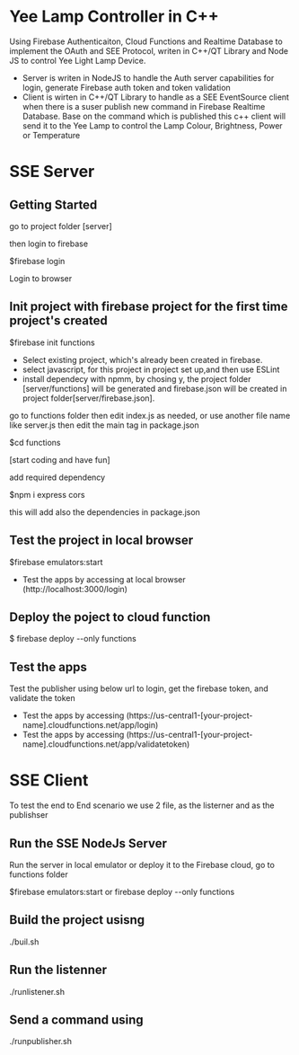 # Yee Lamp Controller in C++
Using Firebase Authenticaiton, Cloud Functions and Realtime Database to implement the OAuth and SEE Protocol, writen in C++/QT Library and Node JS
to control Yee Light Lamp Device. 

- Server is writen in NodeJS to handle the Auth server capabilities for login, generate Firebase auth token and token validation 
- Client is wirten in C++/QT Library to handle as a SEE EventSource client when there is a suser publish new command in Firebase Realtime Database. Base on the command which is published this c++ client will send it to the Yee Lamp to control the Lamp Colour, Brightness, Power or Temperature



# SSE Server

## Getting Started

go to project folder [server]

then login to firebase

$firebase login

Login to browser


## Init project with firebase project for the first time project's created

$firebase init functions

- Select existing project, which's already been created in firebase.
- select javascript, for this project in project set up,and then use ESLint
- install dependecy with npmm, by chosing y, the project folder [server/functions] will be generated and firebase.json will be created in project folder[server/firebase.json].

go to  functions folder then edit index.js as needed, 
or use another file name  like server.js then edit the main tag in package.json  

$cd functions

[start coding and have fun]

add required dependency 

$npm i express cors

this will add also the dependencies in package.json



## Test the project in local browser

$firebase emulators:start


- Test the apps by accessing at local browser  (http://localhost:3000/login)


## Deploy the poject to cloud function

$ firebase deploy --only functions


## Test the apps

Test the publisher using below url to login, get the firebase token, and validate the token

- Test the apps by accessing (https://us-central1-[your-project-name].cloudfunctions.net/app/login)
- Test the apps by accessing (https://us-central1-[your-project-name].cloudfunctions.net/app/validatetoken)



# SSE Client

To test the end to End scenario we use 2 file, as the listerner and as the publishser 

## Run the SSE NodeJs Server 

Run the server in local emulator or deploy it to the Firebase cloud, go to functions folder

$firebase emulators:start or firebase deploy --only functions

## Build the project usisng
./buil.sh

## Run the listenner 
./runlistener.sh

## Send a command using
./runpublisher.sh

